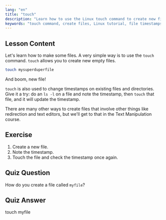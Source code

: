 ```yaml
---
lang: "en"
title: "touch"
description: "Learn how to use the Linux touch command to create new files and update timestamps. This beginner-friendly guide helps you understand file management."
keywords: "touch command, create files, Linux tutorial, file timestamps, Linux for beginners, Linux guide, basic commands"
---
```


## Lesson Content

Let's learn how to make some files. A very simple way is to use the `touch` command. `touch` allows you to create new empty files.

```bash
touch mysuperduperfile
```

And boom, new file!

`touch` is also used to change timestamps on existing files and directories. Give it a try: do an `ls -l` on a file and note the timestamp, then `touch` that file, and it will update the timestamp.

There are many other ways to create files that involve other things like redirection and text editors, but we'll get to that in the Text Manipulation course.

## Exercise

1. Create a new file.
2. Note the timestamp.
3. Touch the file and check the timestamp once again.

## Quiz Question

How do you create a file called `myfile`?

## Quiz Answer

touch myfile
